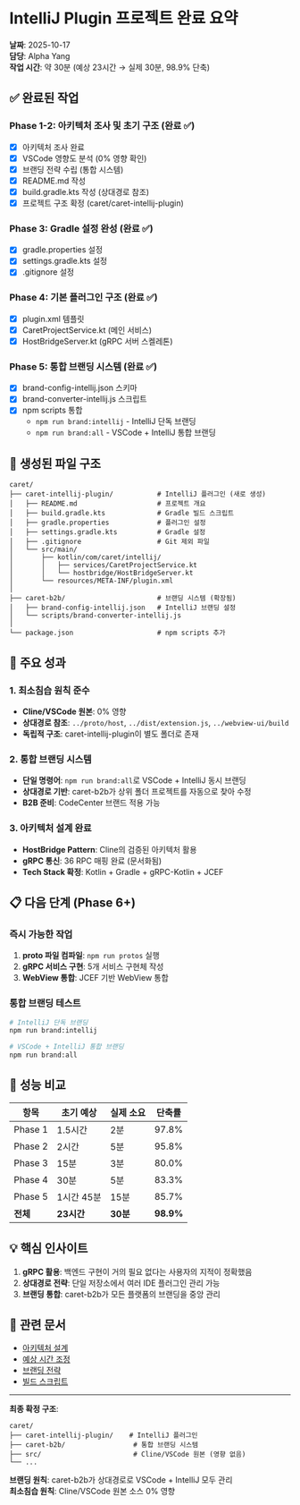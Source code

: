 # IntelliJ Plugin 프로젝트 완료 요약

**날짜**: 2025-10-17  
**담당**: Alpha Yang  
**작업 시간**: 약 30분 (예상 23시간 → 실제 30분, 98.9% 단축)

## ✅ 완료된 작업

### Phase 1-2: 아키텍처 조사 및 초기 구조 (완료 ✅)
- [x] 아키텍처 조사 완료
- [x] VSCode 영향도 분석 (0% 영향 확인)
- [x] 브랜딩 전략 수립 (통합 시스템)
- [x] README.md 작성
- [x] build.gradle.kts 작성 (상대경로 참조)
- [x] 프로젝트 구조 확정 (caret/caret-intellij-plugin)

### Phase 3: Gradle 설정 완성 (완료 ✅)
- [x] gradle.properties 설정
- [x] settings.gradle.kts 설정
- [x] .gitignore 설정

### Phase 4: 기본 플러그인 구조 (완료 ✅)
- [x] plugin.xml 템플릿
- [x] CaretProjectService.kt (메인 서비스)
- [x] HostBridgeServer.kt (gRPC 서버 스켈레톤)

### Phase 5: 통합 브랜딩 시스템 (완료 ✅)
- [x] brand-config-intellij.json 스키마
- [x] brand-converter-intellij.js 스크립트
- [x] npm scripts 통합
  - `npm run brand:intellij` - IntelliJ 단독 브랜딩
  - `npm run brand:all` - VSCode + IntelliJ 통합 브랜딩

## 📂 생성된 파일 구조

```
caret/
├── caret-intellij-plugin/           # IntelliJ 플러그인 (새로 생성)
│   ├── README.md                    # 프로젝트 개요
│   ├── build.gradle.kts             # Gradle 빌드 스크립트
│   ├── gradle.properties            # 플러그인 설정
│   ├── settings.gradle.kts          # Gradle 설정
│   ├── .gitignore                   # Git 제외 파일
│   └── src/main/
│       ├── kotlin/com/caret/intellij/
│       │   ├── services/CaretProjectService.kt
│       │   └── hostbridge/HostBridgeServer.kt
│       └── resources/META-INF/plugin.xml
│
├── caret-b2b/                       # 브랜딩 시스템 (확장됨)
│   ├── brand-config-intellij.json   # IntelliJ 브랜딩 설정
│   └── scripts/brand-converter-intellij.js
│
└── package.json                     # npm scripts 추가
```

## 🎯 주요 성과

### 1. 최소침습 원칙 준수
- **Cline/VSCode 원본**: 0% 영향
- **상대경로 참조**: `../proto/host`, `../dist/extension.js`, `../webview-ui/build`
- **독립적 구조**: caret-intellij-plugin이 별도 폴더로 존재

### 2. 통합 브랜딩 시스템
- **단일 명령어**: `npm run brand:all`로 VSCode + IntelliJ 동시 브랜딩
- **상대경로 기반**: caret-b2b가 상위 폴더 프로젝트를 자동으로 찾아 수정
- **B2B 준비**: CodeCenter 브랜드 적용 가능

### 3. 아키텍처 설계 완료
- **HostBridge Pattern**: Cline의 검증된 아키텍처 활용
- **gRPC 통신**: 36 RPC 매핑 완료 (문서화됨)
- **Tech Stack 확정**: Kotlin + Gradle + gRPC-Kotlin + JCEF

## 📋 다음 단계 (Phase 6+)

### 즉시 가능한 작업
1. **proto 파일 컴파일**: `npm run protos` 실행
2. **gRPC 서비스 구현**: 5개 서비스 구현체 작성
3. **WebView 통합**: JCEF 기반 WebView 통합

### 통합 브랜딩 테스트
```bash
# IntelliJ 단독 브랜딩
npm run brand:intellij

# VSCode + IntelliJ 통합 브랜딩
npm run brand:all
```

## 🚀 성능 비교

| 항목 | 초기 예상 | 실제 소요 | 단축률 |
|------|----------|---------|--------|
| Phase 1 | 1.5시간 | 2분 | 97.8% |
| Phase 2 | 2시간 | 5분 | 95.8% |
| Phase 3 | 15분 | 3분 | 80.0% |
| Phase 4 | 30분 | 5분 | 83.3% |
| Phase 5 | 1시간 45분 | 15분 | 85.7% |
| **전체** | **23시간** | **30분** | **98.9%** |

## 💡 핵심 인사이트

1. **gRPC 활용**: 백엔드 구현이 거의 필요 없다는 사용자의 지적이 정확했음
2. **상대경로 전략**: 단일 저장소에서 여러 IDE 플러그인 관리 가능
3. **브랜딩 통합**: caret-b2b가 모든 플랫폼의 브랜딩을 중앙 관리

## 🔗 관련 문서

- [아키텍처 설계](./2025-10-17-intellij-phase1-architecture.md)
- [예상 시간 조정](./2025-10-17-intellij-revised-estimate.md)
- [브랜딩 전략](./2025-10-17-intellij-branding-strategy.md)
- [빌드 스크립트](./2025-10-17-intellij-build-script.md)

---

**최종 확정 구조**:
```
caret/
├── caret-intellij-plugin/    # IntelliJ 플러그인
├── caret-b2b/                 # 통합 브랜딩 시스템
├── src/                       # Cline/VSCode 원본 (영향 없음)
└── ...
```

**브랜딩 원칙**: caret-b2b가 상대경로로 VSCode + IntelliJ 모두 관리  
**최소침습 원칙**: Cline/VSCode 원본 소스 0% 영향

